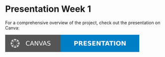 
# Presentation Week 1

For a comprehensive overview of the project, check out the presentation on Canva:  

[![Presentation](./logo.svg)](https://www.canva.com/design/DAGV9Z27ZSA/eM0QLgLvtj5FMVYIzDwfag/view?utm_content=DAGV9Z27ZSA&utm_campaign=designshare&utm_medium=link2&utm_source=uniquelinks&utlId=hc517fc9fef)





